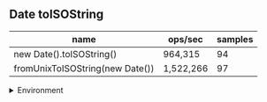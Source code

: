 ## Date toISOString

|name|ops/sec|samples|
|-|-|-|
|new Date().toISOString()|964,315|94|
|fromUnixToISOString(new Date())|1,522,266|97|


<details>
<summary>Environment</summary>

* __Machine:__ linux x64 | 2 vCPUs | 6.8GB Mem
* __Run:__ Sat Oct 14 2023 01:42:06 GMT+0000 (Coordinated Universal Time)
</details>

<!--
{"environment":{"platform":"linux","arch":"x64","cpus":2,"totalMemory":6.759757995605469},"benchmarks":[{"name":"new Date().toISOString()","hz":964315.3863143025,"cycles":4,"stats":{"deviation":4.22612431228691e-8,"mean":0.0000010370051273599266,"moe":8.54347223384616e-9,"rme":0.8238601727646877,"sem":4.358914405023551e-9,"variance":1.786012670290251e-15}},{"name":"fromUnixToISOString(new Date())","hz":1522265.6988683222,"cycles":8,"stats":{"deviation":2.0127631088048143e-8,"mean":6.569155442071753e-7,"moe":4.005556555540883e-9,"rme":0.6097521349377032,"sem":2.0436513038473896e-9,"variance":4.0512153321656213e-16}}]}-->
